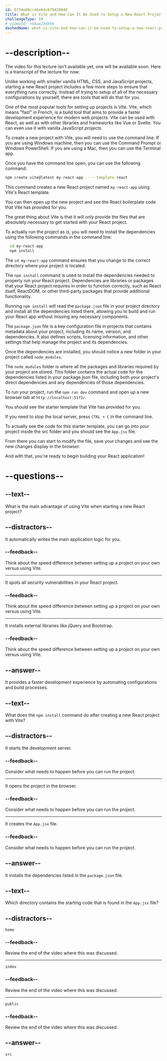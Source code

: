 ```yaml
---
id: 6734e88cc46e6dc679420040
title: What is Vite and How Can It Be Used to Setup a New React Project?
challengeType: 19
# videoId: nVAaxZ34khk
dashedName: what-is-vite-and-how-can-it-be-used-to-setup-a-new-react-project
---
```


# --description--

The video for this lecture isn't available yet, one will be available soon. Here is a transcript of the lecture for now:

Unlike working with smaller vanilla HTML, CSS, and JavaScript projects, starting a new React project includes a few more steps to ensure that everything runs correctly. Instead of trying to setup of all of the necessary configurations by yourself, there are tools that will do that for you.  

One of the most popular tools for setting up projects is Vite. Vite, which means "fast" in French, is a build tool that aims to provide a faster development experience for modern web projects. Vite can be used with React, as well as with other libraries and frameworks like Vue or Svelte. You can even use it with vanilla JavaScript projects.

To create a new project with Vite, you will need to use the command line. If you are using Windows machine, then you can use the Command Prompt or Windows PowerShell. If you are using a Mac, then you can use the Terminal app.

Once you have the command line open, you can use the following command:

```bash
npm create vite@latest my-react-app -- --template react
```

This command creates a new React project named `my-react-app` using Vite's React template. 

You can then open up the new project and see the React boilerplate code that Vite has provided for you.

The great thing about Vite is that it will only provide the files that are absolutely necessary to get started with your React project. 

To actually run the project as is, you will need to install the dependencies using the following commands in the command line:

```bash
  cd my-react-app
  npm install
```

The `cd my-react-app` command ensures that you change to the correct directory where your project is located.

The `npm install` command is used to install the dependencies needed to properly run your React project. Dependencies are libraries or packages that your React project requires in order to function correctly, such as React itself, ReactDOM, or other third-party packages that provide additional functionality. 

Running `npm install` will read the `package.json` file in your project directory and install all the dependencies listed there, allowing you to build and run your React app without missing any necessary components.

The `package.json` file is a key configuration file in projects that contains metadata about your project, including its name, version, and dependencies. It also defines scripts, licensing information, and other settings that help manage the project and its dependencies. 

Once the dependencies are installed, you should notice a new folder in your project called `node_modules`. 

The `node_modules` folder is where all the packages and libraries required by your project are stored. This folder contains the actual code for the dependencies listed in your package.json file, including both your project's direct dependencies and any dependencies of those dependencies.

To run your project, run the `npm run dev` command and open up a new browser tab at `http://localhost:5173/`. 

You should see the starter template that Vite has provided for you.

If you need to stop the local server, press `CTRL + C` in the command line.

To actually see the code for this starter template, you can go into your project inside the src folder and you should see the `App.jsx` file. 

From there you can start to modify the file, save your changes and see the new changes display in the browser.

And with that, you're ready to begin building your React application!

# --questions--

## --text--

What is the main advantage of using Vite when starting a new React project?

## --distractors--

It automatically writes the main application logic for you.

### --feedback--

Think about the speed difference between setting up a project on your own versus using Vite.

---

It spots all security vulnerabilities in your React project.

### --feedback--

Think about the speed difference between setting up a project on your own versus using Vite.

---

It installs external libraries like jQuery and Bootstrap.

### --feedback--

Think about the speed difference between setting up a project on your own versus using Vite.

## --answer--

It provides a faster development experience by automating configurations and build processes.

## --text--

What does the `npm install` command do after creating a new React project with Vite?

## --distractors--

It starts the development server.

### --feedback--

Consider what needs to happen before you can run the project.

---

It opens the project in the browser.

### --feedback--

Consider what needs to happen before you can run the project.

---

It creates the `App.jsx` file.

### --feedback--

Consider what needs to happen before you can run the project.

## --answer--

It installs the dependencies listed in the `package.json` file.

## --text--

Which directory contains the starting code that is found in the `App.jsx` file?

## --distractors--

`home`

### --feedback--

Review the end of the video where this was discussed.

---

`index`

### --feedback--

Review the end of the video where this was discussed.

---

`public`

### --feedback--

Review the end of the video where this was discussed.

## --answer--

`src`

